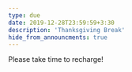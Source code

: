 ```yaml
---
type: due
date: 2019-12-28T23:59:59+3:30
description: 'Thanksgiving Break'
hide_from_announcments: true
---
```


Please take time to recharge!
